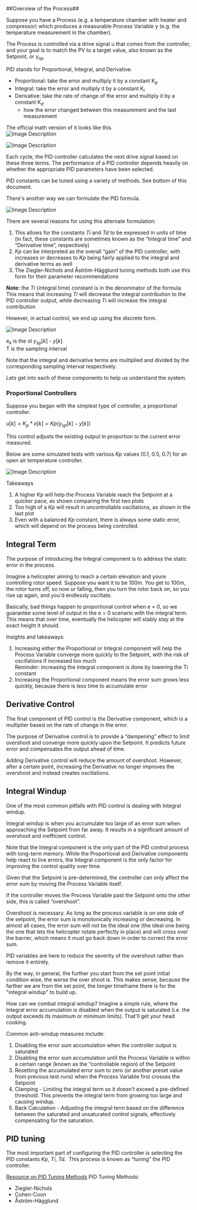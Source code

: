 
##Overview of the Process##

Suppose you have a Process (e.g. a temperature chamber with heater and compressor) which produces a measurable Process Variable y (e.g. the temperature measurement in the chamber).  

The Process is controlled via a drive signal u that comes from the controller, and your goal is to match the PV to a target value, also known as the Setpoint, or y$_{sp}$

PID stands for Proportional, Integral, and Derivative.
- Proportional: take the error and multiply it by a constant K$_p$
- Integral: take the error and multiply it by a constant K$_i$
- Derivative: take the rate of change of the error and multiply it by a constant K$_d$
	- how the error changed between this measurement and the last measurement

The official math version of it looks like this. \
![Image Description](Pasted%20image%2020240701123450.png)

![Image Description](Pasted%20image%2020240701125949.png)

Each cycle, the PID controller calculates the next drive signal based on these three terms. 
The performance of a PID controller depends heavily on whether the appropriate PID parameters have been selected. 

PID constants can be tuned using a variety of methods. See bottom of this document.

There's another way we can formulate the PID formula.

![Image Description](Pasted%20image%2020240701133326.png)


There are several reasons for using this alternate formulation:

1. This allows for the constants _Ti_ and _Td_ to be expressed in units of time (in fact, these constants are sometimes known as the “Integral time” and “Derivative time”, respectively)
2. _Kp_ can be interpreted as the overall “gain” of the PID controller, with increases or decreases to _Kp_ being fairly applied to the integral and derivative terms as well
3. The Ziegler-Nichols and Åström-Hägglund tuning methods both use this form for their parameter recommendations

**Note:** the _Ti_ (integral time) constant is in the denominator of the formula. This means that increasing _Ti_ will decrease the integral contribution to the PID controller output, while decreasing _Ti_ will increase the integral contribution



However, in actual control, we end up using the discrete form.

![Image Description](Pasted%20image%2020240701133351.png)

e$_k$ is the ol $y_{sp}[k]$ - $y[k]$  
T is the sampling interval


Note that the integral and derivative terms are multiplied and divided by the corresponding sampling interval respectively.

Lets get into each of these components to help us understand the system.

### Proportional Controllers

Suppose you began with the simplest type of controller, a proportional controller.

$u[k] = K_p * e[k] = Kp (y_{sp} [k] - y[k])$

This control adjusts the existing output in proportion to the current error measured.

Below are some simulated tests with various _Kp_ values (0.1, 0.5, 0.7) for an open air temperature controller.

![Image Description](Pasted%20image%2020240701135511.png)

Takeaways
 1. A higher _Kp_ will help the Process Variable reach the Setpoint at a quicker pace, as shown comparing the first two plots
2. Too high of a _Kp_ will result in uncontrollable oscillations, as shown in the last plot
3. Even with a balanced _Kp_ constant, there is always some static error, which will depend on the process being controlled.



## Integral Term

The purpose of introducing the Integral component is to address the static error in the process.

Imagine a helicopter aiming to reach a certain elevation and youre controlling rotor 
speed. Suppose you want it to be 100m. You get to 100m, the rotor turns off, so now ur falling, then you turn the rotor back on, so you rise up again, and you'd endlessly oscillate. 

Basically, bad things happen to proportional control when e = 0, so we guarantee some level of output in the e = 0 scenario with the integral term. This means that over time, eventually the helicopter will stably stay at the exact height it should.

Insights and takeaways:

1. Increasing either the Proportional or Integral component will help the Process Variable converge more quickly to the Setpoint, with the risk of oscillations if increased too much  
    Reminder: increasing the Integral component is done by lowering the Ti constant
2. Increasing the Proportional component means the error sum grows less quickly, because there is less time to accumulate error

## Derivative Control

The final component of PID control is the Derivative component, which is a multiplier based on the rate of change in the error.

The purpose of Derivative control is to provide a “dampening” effect to limit overshoot and converge more quickly upon the Setpoint. It predicts future error and compensates the output ahead of time.

Adding Derivative control will reduce the amount of overshoot. However, after a certain point, increasing the Derivative no longer improves the overshoot and instead creates oscillations.

## Integral Windup

One of the most common pitfalls with PID control is dealing with Integral windup. 

Integral windup is when you accumulate too large of an error sum when approaching the Setpoint from far away. It results in a significant amount of overshoot and inefficient control.  
  
Note that the Integral component is the only part of the PID control process with long-term memory. While the Proportional and Derivative components help react to live errors, the Integral component is the only factor for improving the control quality over time.

 Given that the Setpoint is pre-determined, the controller can only affect the error sum by moving the Process Variable itself.

If the controller moves the Process Variable past the Setpoint onto the other side, this is called “overshoot”.

Overshoot is necessary. As long as the process variable is on one side of the setpoint, the error sum is monotonically increasing or decreasing. In almost all cases, the error sum will not be the ideal one (the ideal one being the one that lets the helicopter rotate perfectly in place) and will cross over the barrier, which means it must go back down in order to correct the error sum.

PID variables are here to reduce the severity of the overshoot rather than remove it entirely. 

By the way, in general, the further you start from the set point initial condition wise, the worse the over shoot is. This makes sense, because the farther we are from the set point, the longer timeframe there is for the "integral windup" to build up. 

How can we combat integral windup?
Imagine a simple rule, where the Integral error accumulation is disabled when the output is saturated (i.e. the output exceeds its maximum or minimum limits). That'll get your head cooking.

Common anti-windup measures include:

1. Disabling the error sum accumulation when the controller output is saturated
2. Disabling the error sum accumulation until the Process Variable is within a certain range (known as the “controllable region) of the Setpoint
3. Resetting the accumulated error sum to zero (or another preset value from previous test runs) when the Process Variable first crosses the Setpoint
4. Clamping - Limiting the integral term so it doesn't exceed a pre-defined threshold. This prevents the integral term from growing too large and causing windup.
5. Back Calculation - Adjusting the integral term based on the difference between the saturated and unsaturated control signals, effectively compensating for the saturation.

## PID tuning
The most important part of configuring the PID controller is selecting the PID constants _Kp_, _Ti_, _Td_.  This process is known as “tuning” the PID controller.



[Resource on PID Tuning Methods](https://eng.libretexts.org/Bookshelves/Industrial_and_Systems_Engineering/Chemical_Process_Dynamics_and_Controls_(Woolf)/09%3A_Proportional-Integral-Derivative_(PID)_Control/9.03%3A_PID_Tuning_via_Classical_Methods)
PID Tuning Methods:
- Ziegler-Nichols
- Cohen-Coon
- Åström-Hägglund
